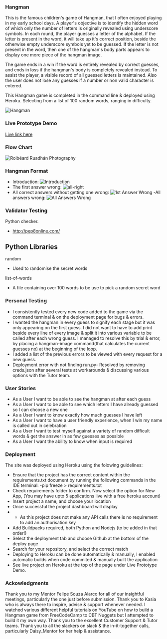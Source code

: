 ### Hangman 
This is the famous children's game of Hangman, that I often enjoyed playing in my early school days. A player's objective is 
to identify the hidden word of which only the number of letters is originally revealed using underscore symbols. In each 
round, the player guesses a letter of the alphabet. If the letter is present in the word, it will take up 
it's correct position, beside the otherwise empty underscore symbols yet to be guessed. If the letter is not present in the word, then one of the hangman's body parts appears to display one more piece of the hangman image. 

The game ends in a win if the word is entirely revealed by correct guesses, and ends in loss if the hangman's body is 
completely revealed instead. To assist the player, a visible record of all guessed letters is maintained. Also the user does 
not lose any guesses if a number or non valid character is entered.

This Hangman game is completed in the command line & deployed using Heroku.
Selecting from a list of 100 random words, ranging in difficulty.

![Hangman](images/responsive.png)  

### Live Prototype Demo
[Live link here](https://hangman-new.herokuapp.com/)

### Flow Chart
![Roibéard Ruadhán Photography](images/flow-diagram.jpg) 

### Hangman Format
- Introduction:
![Introduction](images/name-request.jpg) 
- The first answer wrong:
![all-right](images/name-request.jpg) 
- All correct answers without getting one wrong:
![1st Answer Wrong](images/1st-answer-wrong.jpg) 
-All answers wrong:
![All Answers Wrong](images/all-answers-wrong.jpg) 
 



### Validator Testing
Python checker.
- http://pep8online.com/

## Python Libraries
random
- Used to randomise the secret words

list-of-words
- A file containing over 100 words to be use to pick a random secret word

### Personal Testing
- I consistently tested every new code added to the game via the command terminal & on the deployment page for bugs & errors.
- I wanted the hangman in every guess to signify each stage but it was only appearing on the first guess. I did not want to
have to add print beside every line of every image & split it into various variable to be called after each wrong guess. 
I managed to resolve this by trial & error, by placing a hangman-image command(that calculates the current guesses no) at the beginning of the loop.
- I added a list of the previous errors to be viewed with every request for a new guess.
- Deployment error with not finding run.py- Resolved by removing creds.json after several tests at workarounds & discussing various options with the Tutor team.

### User Stories 
- As a User I want to be able to see the hangman at after each guess
- As a User I want to be able to see which letters I have already guessed so I can choose a new one
- As a User I want to know exactly how much guesses I have left
- As a User I want to have a user friendly experience, when I win my name is called out in celebration
- As a User I want to test myself against a variety of random difficult words & get the answer in as few guesses as possible
- As a User I want the ability to know when input is required

### Deployment
The site was deployed using Heroku using the folowing guidelines:
- Ensure that the project has the correct content within the requirements.txt document by running the following commands in the IDE terminal: -pip freeze > requirements.txt
- Check requirements folder to confirm. Now select the option for New App, (You may have upto 5 applications live with a free heroku account)
- Insert project a name, and choose your location
- Once successful the project dashboard will display
- * As this project does not make any API calls there is no requirement to add an authorisation key
- Add Buildpacks required, both Python and Nodejs (to be added in that order!)
- Select the deployment tab and choose Github at the bottom of the deploy page
- Search for your repository, and select the correct match
- Deploying to Heroku can be done automatically & manually, I enabled automatic builds when code commited & manually built the application
- See live project on Heroku at the top of the page under Live Prototype Demo.

### Ackowledgments
Thank you to my Mentor Felipe Souza Alarco for all of our insightful meetings, particularly the one just before submission.
Thank you to Kasia who is always there to inspire, advise & support whenever needed.
I watched various different helpful tutorials on YouTube on how to build a Hangman game from FreeCodeCamp to CBT Nuggets but I attempted to build it my own way.
Thank you to the excellent Customer Support & Tutor teams. Thank you to all the slackers on slack & the in-it-together calls, particularly Daisy_Mentor for her help & assistance.